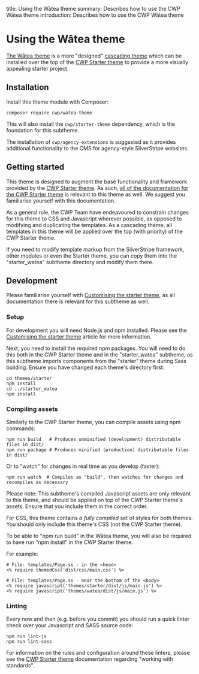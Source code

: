 title: Using the Wātea theme
summary: Describes how to use the CWP Wātea theme
introduction: Describes how to use the CWP Wātea theme

# Using the Wātea theme

[The Wātea theme](https://github.com/silverstripe/cwp-watea-theme) is a more "designed" [cascading theme](https://docs.silverstripe.org/en/4/developer_guides/templates/themes) which can be installed over the top of the [CWP Starter theme](05_Customising_the_starter_theme.md) to provide a more visually appealing starter project.

## Installation

Install this theme module with Composer:

```
composer require cwp/watea-theme
```

This will also install the `cwp/starter-theme` dependency, which is the foundation for this subtheme. 

The installation of `cwp/agency-extensions` is suggested as it provides additional functionality to the CMS for agency-style SilverStripe websites.

## Getting started

This theme is designed to augment the base functionality and framework provided by the [CWP Starter theme](https://github.com/silverstripe/cwp-starter-theme). As such, [all of the documentation for the CWP Starter theme](05_Customising_the_starter_theme.md) is relevant to this theme as well. We suggest you familiarise yourself with this documentation.

As a general rule, the CWP Team have endeavoured to constrain changes for this theme to CSS and Javascript wherever 
possible, as opposed to modifying and duplicating the templates. As a cascading theme, all templates in this theme will 
be applied over the top (with priority) of the CWP Starter theme.

If you need to modify template markup from the SilverStripe framework, other modules or even the Starter theme, you can copy them into the "starter_watea" subtheme directory and modify them there.

## Development

Please familiarise yourself with [Customising the starter theme](05_Customising_the_starter_theme.md), as all documentation there is relevant for this subtheme as well.

### Setup

For development you will need Node.js and npm installed. Please see the [Customising the starter theme](05_Customising_the_starter_theme.md) article for more information.

Next, you need to install the required npm packages. You will need to do this both in the CWP Starter theme and in the "starter_watea" subtheme, as this subtheme imports components from the "starter" theme during Sass building. Ensure you have changed each theme's directory first:

```
cd themes/starter
npm install
cd ../starter_watea
npm install
```

### Compiling assets

Similarly to the CWP Starter theme, you can compile assets using npm commands:

```
npm run build   # Produces unminified (development) distributable files in dist/
npm run package # Produces minified (production) distributable files in dist/
```

Or to "watch" for changes in real time as you develop (faster):

```
npm run watch  # Compiles as "build", then watches for changes and recompiles as necessary
```

Please note: This subtheme's compiled Javascript assets are only relevant to this theme, and should be applied on top of the CWP Starter theme's assets. Ensure that you include them in the correct order.

For CSS, this theme contains _a fully compiled_ set of styles for both themes. You should only include this theme's CSS (not the CWP Starter theme).

To be able to "npm run build" in the Wātea theme, you will also be required to have run "npm install" in the CWP Starter theme.

For example:

```
# File: templates/Page.ss - in the <head>
<% require themedCss('dist/css/main.css') %>

# File: templates/Page.ss - near the bottom of the <body>
<% require javascript('themes/starter/dist/js/main.js') %>
<% require javascript('themes/watea/dist/js/main.js') %>
```

### Linting

Every now and then (e.g. before you commit) you should run a quick linter check over your Javascript and SASS source code:

```
npm run lint-js
npm run lint-sass
```

For information on the rules and configuration around these linters, please see the [CWP Starter theme](05_Customising_the_starter_theme.md) documentation regarding "working with standards".
